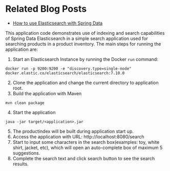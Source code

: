 # Related Blog Posts

* [How to use Elasticsearch with Spring Data](https://reflectoring.io/springboot-elasticsearch/)

This application code demonstrates use of indexing and search capabilities of Spring Data Elasticsearch in a simple search application used for searching products in a product inventory. The main steps for running the application are:

1. Start an Elasticsearch Instance by running the Docker `run` command:

```shell
docker run -p 9200:9200 -e "discovery.type=single-node" docker.elastic.co/elasticsearch/elasticsearch:7.10.0
```

2. Clone the application and change the current directory to application root.
3. Build the application with Maven 

```shell
mvn clean package
```
4. Start the application

```shell
java -jar target/<application>.jar

```
5. The productindex will be built during application start up.
6. Access the application with URL: http://localhost:8080/search
7. Start to input some characters in the search box(examples: toy, white shirt, jacket, etc), which will open an auto-complete box of maximum 5 suggestions.
8. Complete the search text and click search button to see the search results.

